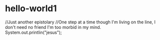 # hello-world1
//Just another epistolary 
//One step at a time though I'm living on the line, I don't need no friend I'm too morbid in my mind. 
System.out.printlin("jesus");
